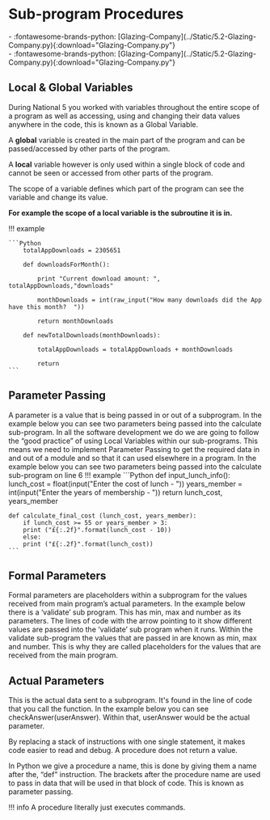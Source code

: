 # Sub-program Procedures

<div class="grid cards" markdown>
- :fontawesome-brands-python: [Glazing-Company](../Static/5.2-Glazing-Company.py){:download="Glazing-Company.py"}
</div>

<div class="grid cards" markdown>
- :fontawesome-brands-python: [Glazing-Company](../Static/5.2-Glazing-Company.py){:download="Glazing-Company.py"}
</div>

## Local & Global Variables

During National 5 you worked with variables throughout the entire scope of a program as well as accessing, using and changing their data values anywhere in the code, this is known as a Global Variable.

A __global__ variable is created in the main part of the program and can be passed/accessed by other parts of the program.

A __local__ variable however is only used within a single block of code and cannot be seen or accessed from other parts of the program.

The scope of a variable defines which part of the program can see the variable and change its value. 

__For example the scope of a local variable is the subroutine it is in.__

!!! example

	```Python
		totalAppDownloads = 2305651
	
		def downloadsForMonth():
	
		    print "Current download amount: ", totalAppDownloads,"downloads"
		
		    monthDownloads = int(raw_input("How many downloads did the App have this month?  "))
		
		    return monthDownloads
	
		def newTotalDownloads(monthDownloads):
		
		    totalAppDownloads = totalAppDownloads + monthDownloads
		
		    return
	```

## Parameter Passing

A parameter is a value that is being passed in or out of a subprogram.  In the example below you can see two parameters being passed into the calculate sub-program. 
In all the software development we do we are going to follow the “good practice” of using Local Variables within our sub-programs. This means we need to implement Parameter Passing to get the required data in and out of a module and so that it can used elsewhere in a program.
In the example below you can see two parameters being passed into the calculate sub-program on line 6
!!! example
	```Python
	def input_lunch_info():
		lunch_cost = float(input("Enter the cost of lunch - "))
		years_member = int(input("Enter the years of membership - "))
		return lunch_cost, years_member
	
	def calculate_final_cost (lunch_cost, years_member):
		if lunch_cost >= 55 or years_member > 3:
		print ("£{:.2f}".format(lunch_cost - 10)) 
		else:
		print ("£{:.2f}".format(lunch_cost)) 
	```
## Formal Parameters

Formal parameters are placeholders within a subprogram for the values received from main program’s actual parameters. 
In the example below there is a ‘validate’ sub program. This has min, max and number as its parameters. The lines of code with the arrow pointing to it show different values are passed into the ‘validate’ sub program when it runs. 
Within the validate sub-program the values that are passed in are known as min, max and number. This is why they are called placeholders for the values that are received from the main program.

## Actual Parameters

This is the actual data sent to a subprogram. It's found in the line of code that you call the function. In the example below you can see checkAnswer(userAnswer). Within that, userAnswer would be the actual parameter.



By replacing a stack of instructions with one single statement, it makes code easier to read and debug. A procedure does not return a value.

In Python we give a procedure a name, this is done by giving them a name after the, “def” instruction. The brackets after the procedure name are used to pass in data that will be used in that block of code. This is known as parameter passing. 

!!! info
	A procedure literally just executes commands.
